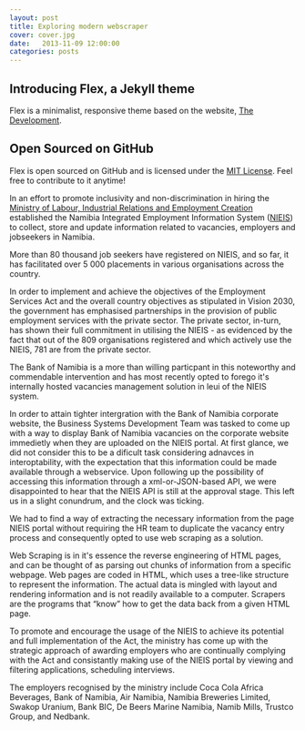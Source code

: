 ```yaml
---
layout: post
title: Exploring modern webscraper
cover: cover.jpg
date:   2013-11-09 12:00:00
categories: posts
---
```


## Introducing Flex, a Jekyll theme

Flex is a minimalist, responsive theme based on the website, [The Development](http://thedevelopment.co).

## Open Sourced on GitHub

Flex is open sourced on GitHub and is licensed under the [MIT License](http://opensource.org/licenses/MIT). Feel free to contribute to it anytime!


In an effort to promote inclusivity and non-discrimination in hiring the [Ministry of Labour, Industrial Relations and Employment Creation](https://mol.gov.na) established the Namibia Integrated Employment Information System ([NIEIS](https://nieis.namibiaatwork.gov.na)) to collect, store and update information related to vacancies, employers and jobseekers in Namibia.

More than 80 thousand job seekers have registered on NIEIS, and so far, it has facilitated over 5 000 placements in various organisations across the country.

In order to implement and achieve the objectives of the Employment Services Act and the overall country objectives as stipulated in Vision 2030, the government has emphasised partnerships in the provision of public employment services with the private sector. The private sector, in-turn, has shown their full commitment in utilising the NIEIS - as evidenced by the fact that out of the 809 organisations registered and which actively use the NIEIS, 781 are from the private sector. 

The Bank of Namibia is a more than willing particpant in this noteworthy and commendable intervention and has most recently opted to forego it's internally hosted vacancies management solution in leui of the NIEIS system. 

In order to attain tighter intergration with the Bank of Namibia corporate website, the Business Systems Development Team was tasked to come up with a way to display Bank of Namibia vacancies on the corporate website immedietly when they are uploaded on the NIEIS portal. At first glance, we did not consider this to be a dificult task considering adnavces in interoptability, with the expectation that this information could be made available through a webservice. Upon following up the possibility of accessing this information through a xml-or-JSON-based API, we were disappointed to hear that the NIEIS API is still at the approval stage. This left us in a slight conundrum, and the clock was ticking.

We had to find a way of extracting the necessary information from the page NIEIS portal without requiring the HR team to duplicate the vacancy entry process and consequently opted to use web scraping as a solution.

Web Scraping is in it's essence the reverse engineering of HTML pages, and can be thought
of as parsing out chunks of information from a specific webpage. Web pages are coded in HTML, which
uses a tree-like structure to represent the information. The actual data is mingled with
layout and rendering information and is not readily available to a computer. Scrapers are
the programs that “know” how to get the data back from a given HTML page. 
  

To promote and encourage the usage of the NIEIS to achieve its potential and full implementation of the Act, the ministry has come up with the strategic approach of awarding employers who are continually complying with the Act and consistantly making use of the NIEIS portal by viewing and filtering applications, scheduling interviews. 

The employers recognised by the ministry include Coca Cola Africa Beverages, Bank of Namibia, Air Namibia, Namibia Breweries Limited, Swakop Uranium, Bank BIC, De Beers Marine Namibia, Namib Mills, Trustco Group, and Nedbank.
